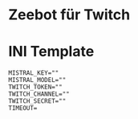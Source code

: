 # Zeebot für Twitch

# INI Template

```
MISTRAL_KEY=""
MISTRAL_MODEL=""
TWITCH_TOKEN=""
TWITCH_CHANNEL=""
TWITCH_SECRET=""
TIMEOUT=
```